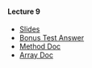#### Lecture 9
+ [Slides](https://www.dropbox.com/s/40v90icomer0ezh/Lecture%209.pdf?dl=0)
+ [Bonus Test Answer](https://www.dropbox.com/s/8i4nssku2rbmruy/Bonus%20Test%20Answer.pdf?dl=0)
+ [Method Doc](https://www.dropbox.com/s/9327f07hxzg40ok/Method%20Part.pdf?dl=0)
+ [Array Doc](https://www.dropbox.com/s/juwchppw9xpu5ll/Array%20Part.pdf?dl=0)
